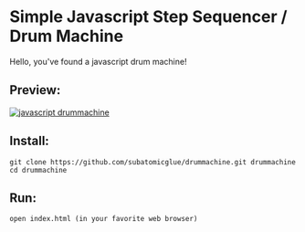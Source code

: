 # Simple Javascript Step Sequencer / Drum Machine

Hello, you've found a javascript drum machine!

## Preview:
[ ![javascript drummachine](drummachine.png) ](http://htmlpreview.github.io/?https://raw.githubusercontent.com/subatomicglue/drummachine/master/index.html)

## Install:
```
git clone https://github.com/subatomicglue/drummachine.git drummachine
cd drummachine
```

## Run:
```
open index.html (in your favorite web browser)
```



